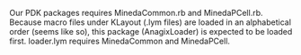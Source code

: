 Our PDK packages requires MinedaCommon.rb and MinedaPCell.rb. Because macro files under KLayout (.lym files) are loaded in an alphabetical order (seems like so), this package (AnagixLoader) is expected to be loaded first. loader.lym requires MinedaCommon and MinedaPCell.